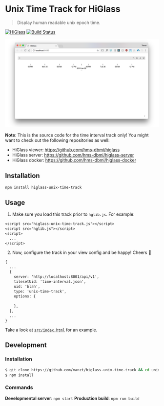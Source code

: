 # Unix Time Track for HiGlass

> Display human readable unix epoch time.

[![HiGlass](https://img.shields.io/badge/higlass-👍-red.svg?colorB=0f5d92)](http://higlass.io)
[![Build Status](https://img.shields.io/travis/pkerpedjiev/higlass-time-interval-track/master.svg?colorB=0f5d92)](https://travis-ci.org/pkerpedjiev/higlass-time-interval-track)

![HiGlass showing times](/screenshot.png?raw=true)

**Note**: This is the source code for the time interval track only! You might want to check out the following repositories as well:

- HiGlass viewer: https://github.com/hms-dbmi/higlass
- HiGlass server: https://github.com/hms-dbmi/higlass-server
- HiGlass docker: https://github.com/hms-dbmi/higlass-docker

## Installation

```
npm install higlass-unix-time-track
```

## Usage

1. Make sure you load this track prior to `hglib.js`. For example:

```
<script src="higlass-unix-time-track.js"></script>
<script src="hglib.js"></script>
<script>
  ...
</script>
```

2. Now, configure the track in your view config and be happy! Cheers 🎉

```
{
  ...
  {
    server: 'http://localhost:8001/api/v1',
    tilesetUid: 'time-interval.json',
    uid: 'blah',
    type: 'unix-time-track',
    options: {

    },
  },
  ...
}
```

Take a look at [`src/index.html`](src/index.html) for an example.

## Development

### Installation

```bash
$ git clone https://github.com/manzt/higlass-unix-time-track && cd unix-time-track
$ npm install
```

### Commands

**Developmental server**: `npm start`
**Production build**: `npm run build`
